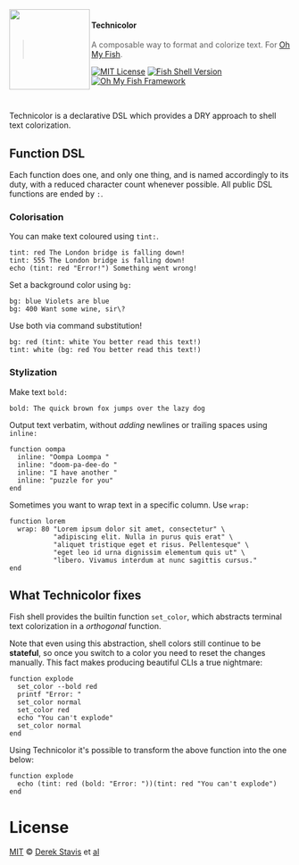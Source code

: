 <img src="https://dl.dropboxusercontent.com/u/56336/omf/omf-logo-optimised.svg" align="left" width="144px" height="144px"/>

#### Technicolor
> A composable way to format and colorize text. For [Oh My Fish][omf-link].

[![MIT License](https://img.shields.io/badge/license-MIT-007EC7.svg?style=flat-square)](/LICENSE)
[![Fish Shell Version](https://img.shields.io/badge/fish-v2.2.0-007EC7.svg?style=flat-square)](http://fishshell.com)
[![Oh My Fish Framework](https://img.shields.io/badge/Oh%20My%20Fish-Framework-007EC7.svg?style=flat-square)](https://www.github.com/oh-my-fish/oh-my-fish)

<br/>

Technicolor is a declarative DSL which provides a DRY approach to shell text colorization.

## Function DSL

Each function does one, and only one thing, and is named accordingly to its duty, with a reduced character count whenever possible. All public DSL functions are ended by `:`.

### Colorisation

You can make text coloured using `tint:`.

```fish
tint: red The London bridge is falling down!
tint: 555 The London bridge is falling down!
echo (tint: red "Error!") Something went wrong!
```

Set a background color using `bg:`

```fish
bg: blue Violets are blue
bg: 400 Want some wine, sir\?
```

Use both via command substitution!

```fish
bg: red (tint: white You better read this text!)
tint: white (bg: red You better read this text!)
```

### Stylization

Make text `bold:`

```fish
bold: The quick brown fox jumps over the lazy dog
```

Output text verbatim, without _adding_ newlines or trailing spaces using `inline:`

```fish
function oompa
  inline: "Oompa Loompa "
  inline: "doom-pa-dee-do "
  inline: "I have another "
  inline: "puzzle for you"
end
```

Sometimes you want to wrap text in a specific column. Use `wrap:`

```fish
function lorem
  wrap: 80 "Lorem ipsum dolor sit amet, consectetur" \
           "adipiscing elit. Nulla in purus quis erat" \
           "aliquet tristique eget et risus. Pellentesque" \
           "eget leo id urna dignissim elementum quis ut" \
           "libero. Vivamus interdum at nunc sagittis cursus."
end
```

## What Technicolor fixes

Fish shell provides the builtin function `set_color`, which abstracts terminal text colorization in a _orthogonal_ function.

Note that even using this abstraction, shell colors still continue to be __stateful__, so once you switch to a color you need to reset the changes manually. This fact makes producing beautiful CLIs a true nightmare:

```fish
function explode
  set_color --bold red
  printf "Error: "
  set_color normal
  set_color red
  echo "You can't explode"
  set_color normal
end
```

Using Technicolor it's possible to transform the above function into the one below:

```fish
function explode
  echo (tint: red (bold: "Error: "))(tint: red "You can't explode")
end
```

# License

[MIT][mit] © [Derek Stavis][author] et [al][contributors]


[mit]:            http://opensource.org/licenses/MIT
[author]:         http://github.com/derekstavis
[contributors]:   https://github.com/derekstavis/plugin-technicolor/graphs/contributors
[omf-link]:       https://www.github.com/oh-my-fish/oh-my-fish

[license-badge]:  https://img.shields.io/badge/license-MIT-007EC7.svg?style=flat-square
[travis-badge]:   http://img.shields.io/travis/derekstavis/technicolor.svg?style=flat-square
[travis-link]:    https://travis-ci.org/derekstavis/technicolor
